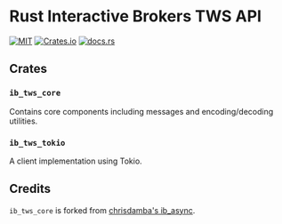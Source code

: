 # Rust Interactive Brokers TWS API
[![MIT](https://img.shields.io/crates/l/ib_tws_core?style=for-the-badge)](https://choosealicense.com/licenses/mit/) [![Crates.io](https://img.shields.io/crates/v/ib_tws_core?style=for-the-badge)](https://crates.io/crates/ib_tws_core) [![docs.rs](https://img.shields.io/badge/docs.rs-ib_tws_core-rs?style=for-the-badge)](https://docs.rs/ib_tws_core)

## Crates
### `ib_tws_core`
Contains core components including messages and encoding/decoding utilities.

### `ib_tws_tokio`
A client implementation using Tokio.

## Credits
`ib_tws_core` is forked from [chrisdamba's ib_async](https://github.com/chrisdamba/ib_async).
